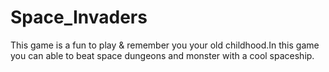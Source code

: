 # Space_Invaders
This game is a fun to play &amp; remember you your old childhood.In this game you can able to beat space dungeons and monster with a cool spaceship.
